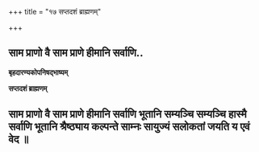 +++
title = "१७ सप्तदशं ब्राह्मणम्"

+++


## साम प्राणो वै साम प्राणे हीमानि सर्वाणि..

**बृहदारण्यकोपनिषद्भाष्यम्**

**सप्तदशं ब्राह्मणम्**

## साम प्राणो वै साम प्राणे हीमानि सर्वाणि भूतानि सम्यञ्चि सम्यञ्चि हास्मै सर्वाणि भूतानि श्रैष्ठ्याय कल्पन्ते साम्नः सायुज्यं सलोकतां जयति य एवं वेद ॥

